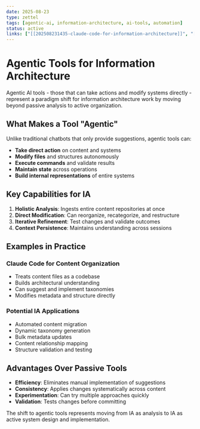 ```yaml
---
date: 2025-08-23
type: zettel
tags: [agentic-ai, information-architecture, ai-tools, automation]
status: active
links: ["[[202508231435-claude-code-for-information-architecture]]", "[[202508231436-llm-forest-vs-trees-problem]]", "[[202508231438-content-as-code-approach]]"]
---
```


# Agentic Tools for Information Architecture

Agentic AI tools - those that can take actions and modify systems directly - represent a paradigm shift for information architecture work by moving beyond passive analysis to active organization.

## What Makes a Tool "Agentic"

Unlike traditional chatbots that only provide suggestions, agentic tools can:
- **Take direct action** on content and systems
- **Modify files** and structures autonomously
- **Execute commands** and validate results
- **Maintain state** across operations
- **Build internal representations** of entire systems

## Key Capabilities for IA

1. **Holistic Analysis**: Ingests entire content repositories at once
2. **Direct Modification**: Can reorganize, recategorize, and restructure
3. **Iterative Refinement**: Test changes and validate outcomes
4. **Context Persistence**: Maintains understanding across sessions

## Examples in Practice

### Claude Code for Content Organization
- Treats content files as a codebase
- Builds architectural understanding
- Can suggest and implement taxonomies
- Modifies metadata and structure directly

### Potential IA Applications
- Automated content migration
- Dynamic taxonomy generation
- Bulk metadata updates
- Content relationship mapping
- Structure validation and testing

## Advantages Over Passive Tools

- **Efficiency**: Eliminates manual implementation of suggestions
- **Consistency**: Applies changes systematically across content
- **Experimentation**: Can try multiple approaches quickly
- **Validation**: Tests changes before committing

The shift to agentic tools represents moving from IA as analysis to IA as active system design and implementation.